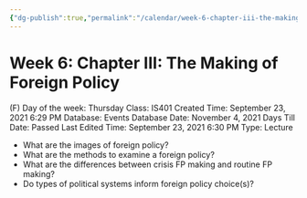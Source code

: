 ```yaml
---
{"dg-publish":true,"permalink":"/calendar/week-6-chapter-iii-the-making-of-foreign-policy/"}
---
```


# Week 6: Chapter III: The Making of Foreign Policy

(F) Day of the week: Thursday
Class: IS401
Created Time: September 23, 2021 6:29 PM
Database: Events Database
Date: November 4, 2021
Days Till Date: Passed
Last Edited Time: September 23, 2021 6:30 PM
Type: Lecture

- What are the images
of foreign policy?
- What are the
methods to examine
a foreign policy?
- What are the
differences between
crisis FP making
and routine FP
making?
- Do types of political
systems inform
foreign policy
choice(s)?